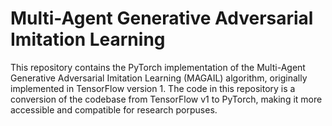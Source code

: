 # Multi-Agent Generative Adversarial Imitation Learning

This repository contains the PyTorch implementation of the Multi-Agent Generative Adversarial Imitation Learning (MAGAIL) algorithm,
originally implemented in TensorFlow version 1. The code in this repository is a conversion of the codebase from TensorFlow v1 to PyTorch, making it more accessible and compatible for research porpuses.
